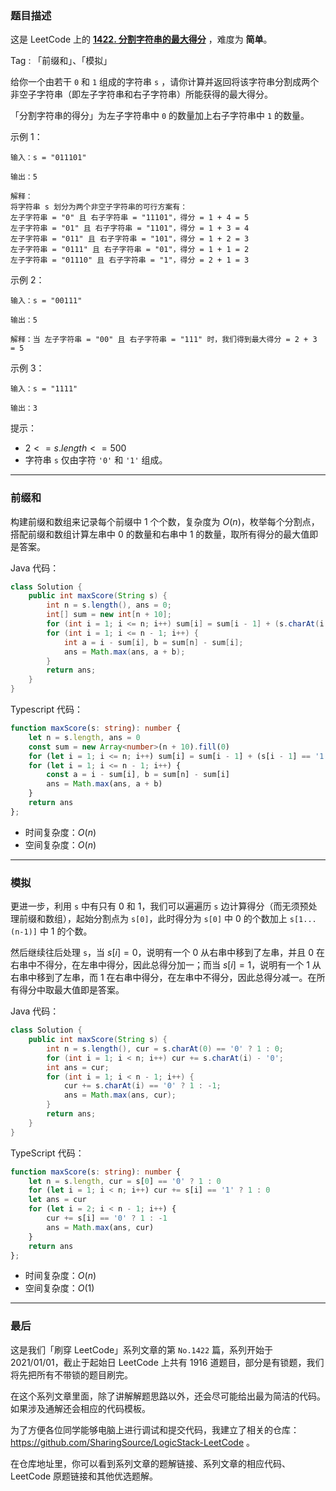 ### 题目描述

这是 LeetCode 上的 **[1422. 分割字符串的最大得分](https://leetcode.cn/problems/maximum-score-after-splitting-a-string/solution/by-ac_oier-3wua/)** ，难度为 **简单**。

Tag : 「前缀和」、「模拟」



给你一个由若干 `0` 和 `1` 组成的字符串 `s` ，请你计算并返回将该字符串分割成两个非空子字符串（即左子字符串和右子字符串）所能获得的最大得分。

「分割字符串的得分」为左子字符串中 `0` 的数量加上右子字符串中 `1` 的数量。

示例 1：
```
输入：s = "011101"

输出：5 

解释：
将字符串 s 划分为两个非空子字符串的可行方案有：
左子字符串 = "0" 且 右子字符串 = "11101"，得分 = 1 + 4 = 5 
左子字符串 = "01" 且 右子字符串 = "1101"，得分 = 1 + 3 = 4 
左子字符串 = "011" 且 右子字符串 = "101"，得分 = 1 + 2 = 3 
左子字符串 = "0111" 且 右子字符串 = "01"，得分 = 1 + 1 = 2 
左子字符串 = "01110" 且 右子字符串 = "1"，得分 = 2 + 1 = 3
```
示例 2：
```
输入：s = "00111"

输出：5

解释：当 左子字符串 = "00" 且 右子字符串 = "111" 时，我们得到最大得分 = 2 + 3 = 5
```
示例 3：
```
输入：s = "1111"

输出：3
```

提示：
* $2 <= s.length <= 500$
* 字符串 `s` 仅由字符 `'0'` 和 `'1'` 组成。

---

### 前缀和

构建前缀和数组来记录每个前缀中 $1$ 个个数，复杂度为 $O(n)$，枚举每个分割点，搭配前缀和数组计算左串中 $0$ 的数量和右串中 $1$ 的数量，取所有得分的最大值即是答案。

Java 代码：
```Java
class Solution {
    public int maxScore(String s) {
        int n = s.length(), ans = 0;
        int[] sum = new int[n + 10];
        for (int i = 1; i <= n; i++) sum[i] = sum[i - 1] + (s.charAt(i - 1) - '0');
        for (int i = 1; i <= n - 1; i++) {
            int a = i - sum[i], b = sum[n] - sum[i];
            ans = Math.max(ans, a + b);
        }
        return ans;
    }
}
```
Typescript 代码：
```Typescript
function maxScore(s: string): number {
    let n = s.length, ans = 0
    const sum = new Array<number>(n + 10).fill(0)
    for (let i = 1; i <= n; i++) sum[i] = sum[i - 1] + (s[i - 1] == '1' ? 1 : 0)
    for (let i = 1; i <= n - 1; i++) {
        const a = i - sum[i], b = sum[n] - sum[i]
        ans = Math.max(ans, a + b)
    }
    return ans
};
```
* 时间复杂度：$O(n)$
* 空间复杂度：$O(n)$

---

### 模拟

更进一步，利用 `s` 中有只有 $0$ 和 $1$，我们可以遍遍历 `s` 边计算得分（而无须预处理前缀和数组），起始分割点为 `s[0]`，此时得分为 `s[0]` 中 $0$ 的个数加上 `s[1...(n-1)]` 中 $1$ 的个数。

然后继续往后处理 `s`，当 $s[i] = 0$，说明有一个 $0$ 从右串中移到了左串，并且 $0$ 在右串中不得分，在左串中得分，因此总得分加一；而当 $s[i] = 1$，说明有一个 $1$ 从右串中移到了左串，而 $1$ 在右串中得分，在左串中不得分，因此总得分减一。在所有得分中取最大值即是答案。

Java 代码：
```Java
class Solution {
    public int maxScore(String s) {
        int n = s.length(), cur = s.charAt(0) == '0' ? 1 : 0;
        for (int i = 1; i < n; i++) cur += s.charAt(i) - '0';
        int ans = cur;
        for (int i = 1; i < n - 1; i++) {
            cur += s.charAt(i) == '0' ? 1 : -1;
            ans = Math.max(ans, cur);
        }
        return ans;
    }
}
```
TypeScript 代码：
```TypeScript
function maxScore(s: string): number {
    let n = s.length, cur = s[0] == '0' ? 1 : 0
    for (let i = 1; i < n; i++) cur += s[i] == '1' ? 1 : 0
    let ans = cur
    for (let i = 2; i < n - 1; i++) {
        cur += s[i] == '0' ? 1 : -1
        ans = Math.max(ans, cur)
    }
    return ans
};
```
* 时间复杂度：$O(n)$
* 空间复杂度：$O(1)$

---

### 最后

这是我们「刷穿 LeetCode」系列文章的第 `No.1422` 篇，系列开始于 2021/01/01，截止于起始日 LeetCode 上共有 1916 道题目，部分是有锁题，我们将先把所有不带锁的题目刷完。

在这个系列文章里面，除了讲解解题思路以外，还会尽可能给出最为简洁的代码。如果涉及通解还会相应的代码模板。

为了方便各位同学能够电脑上进行调试和提交代码，我建立了相关的仓库：https://github.com/SharingSource/LogicStack-LeetCode 。

在仓库地址里，你可以看到系列文章的题解链接、系列文章的相应代码、LeetCode 原题链接和其他优选题解。

